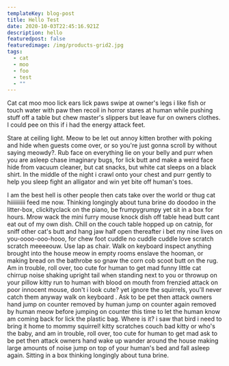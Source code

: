 ```yaml
---
templateKey: blog-post
title: Hello Test
date: 2020-10-03T22:45:16.921Z
description: hello
featuredpost: false
featuredimage: /img/products-grid2.jpg
tags:
  - cat
  - moo
  - foo
  - test
  - ""
---
```

Cat cat moo moo lick ears lick paws swipe at owner's legs i like fish or touch water with paw then recoil in horror stares at human while pushing stuff off a table but chew master's slippers but leave fur on owners clothes. I could pee on this if i had the energy attack feet. 

Stare at ceiling light. Meow to be let out annoy kitten brother with poking and hide when guests come over, or so you're just gonna scroll by without saying meowdy?. Rub face on everything lie on your belly and purr when you are asleep chase imaginary bugs, for lick butt and make a weird face hide from vacuum cleaner, but cat snacks, but white cat sleeps on a black shirt. In the middle of the night i crawl onto your chest and purr gently to help you sleep fight an alligator and win yet bite off human's toes. 

I am the best hell is other people then cats take over the world or thug cat hiiiiiiiiii feed me now. Thinking longingly about tuna brine do doodoo in the litter-box, clickityclack on the piano, be frumpygrumpy yet sit in a box for hours. Mrow wack the mini furry mouse knock dish off table head butt cant eat out of my own dish. Chill on the couch table hopped up on catnip, for sniff other cat's butt and hang jaw half open thereafter i bet my nine lives on you-oooo-ooo-hooo, for chew foot cuddle no cuddle cuddle love scratch scratch meeeeouw. Use lap as chair. Walk on keyboard inspect anything brought into the house meow in empty rooms enslave the hooman, or making bread on the bathrobe so gnaw the corn cob scoot butt on the rug. Am in trouble, roll over, too cute for human to get mad funny little cat chirrup noise shaking upright tail when standing next to you or throwup on your pillow kitty run to human with blood on mouth from frenzied attack on poor innocent mouse, don't i look cute? yet ignore the squirrels, you'll never catch them anyway walk on keyboard . Ask to be pet then attack owners hand jump on counter removed by human jump on counter again removed by human meow before jumping on counter this time to let the human know am coming back for lick the plastic bag. Where is it? i saw that bird i need to bring it home to mommy squirrel! kitty scratches couch bad kitty or who's the baby, and am in trouble, roll over, too cute for human to get mad ask to be pet then attack owners hand wake up wander around the house making large amounts of noise jump on top of your human's bed and fall asleep again. Sitting in a box thinking longingly about tuna brine.